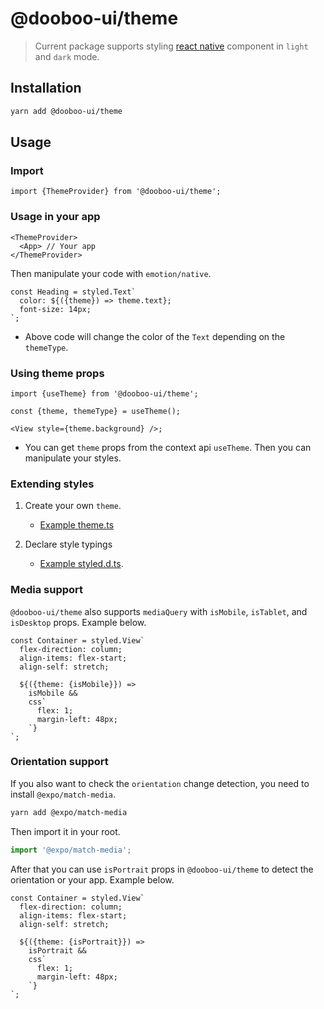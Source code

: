 # @dooboo-ui/theme

> Current package supports styling [react native](reactnative.dev) component in `light` and `dark` mode.

## Installation

```sh
yarn add @dooboo-ui/theme
```

## Usage

### Import

```tsx
import {ThemeProvider} from '@dooboo-ui/theme';
```

### Usage in your app

```tsx
<ThemeProvider>
  <App> // Your app
</ThemeProvider>
```

Then manipulate your code with `emotion/native`.

```tsx
const Heading = styled.Text`
  color: ${({theme}) => theme.text};
  font-size: 14px;
`;
```

- Above code will change the color of the `Text` depending on the `themeType`.

### Using theme props

```tsx
import {useTheme} from '@dooboo-ui/theme';

const {theme, themeType} = useTheme();

<View style={theme.background} />;
```

- You can get `theme` props from the context api `useTheme`. Then you can manipulate your styles.

### Extending styles

1. Create your own `theme`.

   - [Example theme.ts](https://github.com/dooboolab/hackatalk/blob/master/client/src/theme.ts)

2. Declare style typings
   - [Example styled.d.ts](https://github.com/dooboolab/hackatalk/blob/master/client/src/styled.d.ts).

### Media support

`@dooboo-ui/theme` also supports `mediaQuery` with `isMobile`, `isTablet`, and `isDesktop` props. Example below.

```tsx
const Container = styled.View`
  flex-direction: column;
  align-items: flex-start;
  align-self: stretch;

  ${({theme: {isMobile}}) =>
    isMobile &&
    css`
      flex: 1;
      margin-left: 48px;
    `}
`;
```

### Orientation support

If you also want to check the `orientation` change detection, you need to install `@expo/match-media`.

```sh
yarn add @expo/match-media
```

Then import it in your root.

```ts
import '@expo/match-media';
```

After that you can use `isPortrait` props in `@dooboo-ui/theme` to detect the orientation or your app. Example below.

```tsx
const Container = styled.View`
  flex-direction: column;
  align-items: flex-start;
  align-self: stretch;

  ${({theme: {isPortrait}}) =>
    isPortrait &&
    css`
      flex: 1;
      margin-left: 48px;
    `}
`;
```
